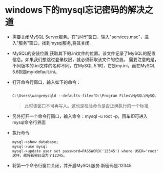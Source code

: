 # windows下的mysql忘记密码的解决之道

- 需要关闭MySQL Server服务。在"运行"窗口，输入"services.msc"，进入"服务"窗口。找到mysql服务,将其关闭.
- MySQL的安装位置,获取其下的.ini文件的位置。该文件记录了MySQL的配置信息。如果我们想跳过登录权限，就必须获取该文件的位置。 需要注意的是，不同版本的.ini文件的名称不同，在MySQL 5.1时，它是my.ini，而在MySQL 5.6则是my-default.ini。
- 打开命令行窗口，输入如下的命令：

  ```txt

  C:\Users\wang>mysqld --defaults-file="D:\Program Files\MySQL\MySQL Server 5.6\my-default.ini" --console --skip-grant-tables
  ```

  > 此时该窗口不可再写入。这也是检验命令是否正确执行的一个标准.

- 另外打开一个命令行窗口，输入命令：mysql -u root -p，回车即可进入mysql命令行界面

- 执行命令

  ```txt
  mysql->show database;
  mysql->use mysql
  mysql->update user set password=PASSWORD('12345') where USER='root';
  这样，就将新密码设为了12345。
  ```

- 将第一个命令行窗口关闭，并开启MySQL服务.新密码是:12345
